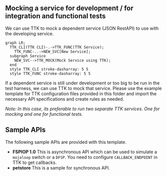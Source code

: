 ## Mocking a service for development / for integration and functional tests

We can use TTK to mock a dependent service (JSON RestAPI) to use with the developing service.

```mermaid
graph LR;
  TTK_CLI(TTK CLI)-.->TTK_FUNC(TTK Service);
    TTK_FUNC-..->NEW_SVC[New Service];
  subgraph Service
    NEW_SVC-->TTK_MOCK(Mock Service using TTK);
  end
  style TTK_CLI stroke-dasharray: 5 5
  style TTK_FUNC stroke-dasharray: 5 5
```

If a dependent service is still under development or too big to be run in the test harness, we can use TTK to mock that service. Please use the example template for TTK configuration files provided in this folder and import the necessary API specifications and create rules as needed.

_Note: In this case, its preferable to run two separate TTK services. One for mocking and one for functional tests._

## Sample APIs

The following sample APIs are provided with this template.
- __FSPIOP 1.0__ This is asynchronous API which can be used to simulate a `mojaloop` switch or a `DFSP`. You need to configure `CALLBACK_ENDPOINT` in TTK to get callbacks.
- __petstore__ This is a sample for synchronous API.
